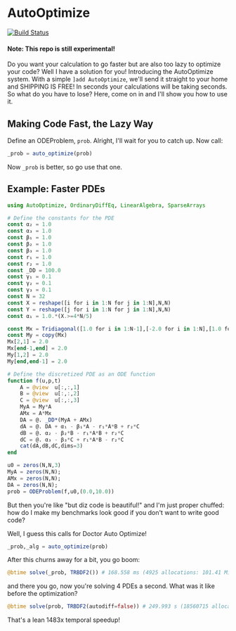 # AutoOptimize

[![Build Status](https://github.com/SciML/AutoOptimize.jl/workflows/CI/badge.svg)](https://github.com/SciML/AutoOptimize.jl/actions?query=workflow%3ACI)

#### Note: This repo is still experimental!

Do you want your calculation to go faster but are also too lazy to
optimize your code? Well I have a solution for you! Introducing the
AutoOptimize system. With a simple `]add AutoOptimize`, we'll send
it straight to your home and SHIPPING IS FREE! In seconds your
calculations will be taking seconds. So what do you have to lose?
Here, come on in and I'll show you how to use it.

## Making Code Fast, the Lazy Way

Define an ODEProblem, `prob`. Alright, I'll wait for you to catch
up. Now call:

```julia
_prob = auto_optimize(prob)
```

Now `_prob` is better, so go use that one.

## Example: Faster PDEs

```julia
using AutoOptimize, OrdinaryDiffEq, LinearAlgebra, SparseArrays

# Define the constants for the PDE
const α₂ = 1.0
const α₃ = 1.0
const β₁ = 1.0
const β₂ = 1.0
const β₃ = 1.0
const r₁ = 1.0
const r₂ = 1.0
const _DD = 100.0
const γ₁ = 0.1
const γ₂ = 0.1
const γ₃ = 0.1
const N = 32
const X = reshape([i for i in 1:N for j in 1:N],N,N)
const Y = reshape([j for i in 1:N for j in 1:N],N,N)
const α₁ = 1.0.*(X.>=4*N/5)

const Mx = Tridiagonal([1.0 for i in 1:N-1],[-2.0 for i in 1:N],[1.0 for i in 1:N-1])
const My = copy(Mx)
Mx[2,1] = 2.0
Mx[end-1,end] = 2.0
My[1,2] = 2.0
My[end,end-1] = 2.0

# Define the discretized PDE as an ODE function
function f(u,p,t)
    A = @view  u[:,:,1]
    B = @view  u[:,:,2]
    C = @view  u[:,:,3]
    MyA = My*A
    AMx = A*Mx
    DA = @. _DD*(MyA + AMx)
    dA = @. DA + α₁ - β₁*A - r₁*A*B + r₂*C
    dB = @. α₂ - β₂*B - r₁*A*B + r₂*C
    dC = @. α₃ - β₃*C + r₁*A*B - r₂*C
    cat(dA,dB,dC,dims=3)
end

u0 = zeros(N,N,3)
MyA = zeros(N,N);
AMx = zeros(N,N);
DA = zeros(N,N);
prob = ODEProblem(f,u0,(0.0,10.0))
```

But then you're like "but diz code is beautiful!" and I'm just proper
chuffed: how do I make my benchmarks look good if you don't want to
write good code?

Well, I guess this calls for Doctor Auto Optimize!

```julia
_prob,_alg = auto_optimize(prob)
```

After this churns away for a bit, you go boom:

```julia
@btime solve(_prob, TRBDF2()) # 168.558 ms (4925 allocations: 101.41 MiB)
```

and there you go, now you're solving 4 PDEs a second. What was it like
before the optimization?

```julia
@btime solve(prob, TRBDF2(autodiff=false)) # 249.993 s (18560715 allocations: 1281.93 GiB)
```

That's a lean 1483x temporal speedup!
